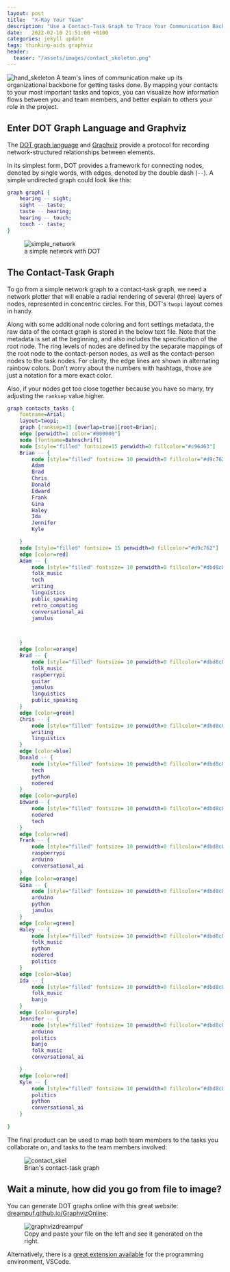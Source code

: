 ```yaml
---
layout: post
title:  "X-Ray Your Team"
description: "Use a Contact-Task Graph to Trace Your Communication Backbone"
date:   2022-02-10 21:51:00 +0100
categories: jekyll update
tags: thinking-aids graphviz
header:
  teaser: "/assets/images/contact_skeleton.png"
---
```

<img src="/assets/images/xray.jpg" alt="hand_skeleton">
A team's lines of communication make up its organizational backbone for getting tasks done.
By mapping your contacts to your most important tasks and topics, you can visualize how information flows between you and team members, and better explain to others your role in the project.

## Enter DOT Graph Language and Graphviz

The [DOT graph language](https://graphviz.org/doc/info/lang.html) and [Graphviz](https://graphviz.org) provide a protocol for recording network-structured relationships between elements. 

In its simplest form, DOT provides a framework for connecting nodes, denoted by single words, with edges, denoted by the double dash (`--`). A simple undirected graph could look like this:

```dot
graph graph1 {
	hearing -- sight;  
	sight -- taste;  
	taste -- hearing;  
	hearing -- touch;  
	touch -- taste;
}
```

<figure>
<img src="/assets/images/simple_network.png" alt="simple_network">
<figcaption>a simple network with DOT</figcaption>
</figure>

## The Contact-Task Graph

To go from a simple network graph to a contact-task graph, we need a network plotter that will enable a radial rendering of several (three) layers of nodes, represented in concentric circles. For this, DOT's `twopi` layout comes in handy.

Along with some additional node coloring and font settings metadata, the raw data of the contact graph is stored in the below text file. Note that the metadata is set at the beginning, and also includes the specification of the root node. The ring levels of nodes are defined by the separate mappings of the root node to the contact-person nodes, as well as the contact-person nodes to the task nodes. For clarity, the edge lines are shown in alternating rainbow colors. Don't worry about the numbers with hashtags, those are just a notation for a more exact color.

Also, if your nodes get too close together because you have so many, try adjusting the `ranksep` value higher.

```dot
graph contacts_tasks {
	fontname=Arial;
	layout=twopi; 
	graph [ranksep=3] [overlap=true][root=Brian];
	edge [penwidth=1 color="#000000"]
	node [fontname=Bahnschrift]
	node [style="filled" fontsize=15 penwidth=0 fillcolor="#c96463"]
	Brian -- {
		node [style="filled" fontsize= 10 penwidth=0 fillcolor="#d9c762"]
		Adam
		Brad
		Chris
		Donald
		Edward
		Frank
		Gina
		Haley
		Ida
		Jennifer
		Kyle

	}
	node [style="filled" fontsize= 15 penwidth=0 fillcolor="#d9c762"]
	edge [color=red]
	Adam -- {
		node [style="filled" fontsize= 10 penwidth=0 fillcolor="#dbd8c8"]
		folk_music
		tech
		writing
		linguistics
		public_speaking
		retro_computing
		conversational_ai
		jamulus
				


	}
	edge [color=orange]
	Brad -- {
		node [style="filled" fontsize= 10 penwidth=0 fillcolor="#dbd8c8"]
		folk_music
		raspberrypi
		guitar
		jamulus
		linguistics
		public_speaking
	}
	edge [color=green]
	Chris -- {
		node [style="filled" fontsize= 10 penwidth=0 fillcolor="#dbd8c8"]
		writing
		linguistics
	}
	edge [color=blue]
	Donald -- {
		node [style="filled" fontsize= 10 penwidth=0 fillcolor="#dbd8c8"]
		tech
		python
		nodered
	}
	edge [color=purple]
	Edward-- {
		node [style="filled" fontsize= 10 penwidth=0 fillcolor="#dbd8c8"]
		nodered
		tech
	}
	edge [color=red]
	Frank -- {
		node [style="filled" fontsize= 10 penwidth=0 fillcolor="#dbd8c8"]
		raspberrypi
		arduino
		conversational_ai
	}
	edge [color=orange]
	Gina -- {
		node [style="filled" fontsize= 10 penwidth=0 fillcolor="#dbd8c8"]
		arduino
		python
		jamulus
	}
	edge [color=green]
	Haley -- {
		node [style="filled" fontsize= 10 penwidth=0 fillcolor="#dbd8c8"]
		folk_music
		python
		nodered
		politics
	}
	edge [color=blue]
	Ida -- {
		node [style="filled" fontsize= 10 penwidth=0 fillcolor="#dbd8c8"]
		folk_music
		banjo
	}
	edge [color=purple]
	Jennifer -- {
		node [style="filled" fontsize= 10 penwidth=0 fillcolor="#dbd8c8"]
		arduino
		politics
		banjo
		folk_music
		conversational_ai

	}
	edge [color=red]
	Kyle -- {
		node [style="filled" fontsize= 10 penwidth=0 fillcolor="#dbd8c8"]
		politics
		python
		conversational_ai
	}
	
}
```
The final product can be used to map both team members to the tasks you collaborate on, and tasks to the team members involved:

<figure>
<img src="/assets/images/contact_skeleton.png" alt="contact_skel">
<figcaption>Brian's contact-task graph</figcaption>
</figure>

## Wait a minute, how did you go from file to image?

You can generate DOT graphs online with this great website:
[dreampuf.github.io/GraphvizOnline](https://dreampuf.github.io/GraphvizOnline/#graph%20contacts_tasks%20%7B%0A%09fontname%3DArial%3B%0A%09layout%3Dtwopi%3B%20%0A%09graph%20%5Branksep%3D3%5D%20%5Boverlap%3Dtrue%5D%5Broot%3DBrian%5D%3B%0A%09edge%20%5Bpenwidth%3D1%20color%3D%22%23000000%22%5D%0A%09node%20%5Bfontname%3DBahnschrift%5D%0A%09node%20%5Bstyle%3D%22filled%22%20fontsize%3D15%20penwidth%3D0%20fillcolor%3D%22%23c96463%22%5D%0A%09Brian%20--%20%7B%0A%09%09node%20%5Bstyle%3D%22filled%22%20fontsize%3D%2010%20penwidth%3D0%20fillcolor%3D%22%23d9c762%22%5D%0A%09%09Adam%0A%09%09Brad%0A%09%09Chris%0A%09%09Donald%0A%09%09Edward%0A%09%09Frank%0A%09%09Gina%0A%09%09Haley%0A%09%09Ida%0A%09%09Jennifer%0A%09%09Kyle%0A%0A%09%7D%0A%09node%20%5Bstyle%3D%22filled%22%20fontsize%3D%2015%20penwidth%3D0%20fillcolor%3D%22%23d9c762%22%5D%0A%09edge%20%5Bcolor%3Dred%5D%0A%09Adam%20--%20%7B%0A%09%09node%20%5Bstyle%3D%22filled%22%20fontsize%3D%2010%20penwidth%3D0%20fillcolor%3D%22%23dbd8c8%22%5D%0A%09%09folk_music%0A%09%09tech%0A%09%09writing%0A%09%09linguistics%0A%09%09public_speaking%0A%09%09retro_computing%0A%09%09conversational_ai%0A%09%09jamulus%0A%09%09%09%09%0A%0A%0A%09%7D%0A%09edge%20%5Bcolor%3Dorange%5D%0A%09Brad%20--%20%7B%0A%09%09node%20%5Bstyle%3D%22filled%22%20fontsize%3D%2010%20penwidth%3D0%20fillcolor%3D%22%23dbd8c8%22%5D%0A%09%09folk_music%0A%09%09raspberrypi%0A%09%09guitar%0A%09%09jamulus%0A%09%09linguistics%0A%09%09public_speaking%0A%09%7D%0A%09edge%20%5Bcolor%3Dgreen%5D%0A%09Chris%20--%20%7B%0A%09%09node%20%5Bstyle%3D%22filled%22%20fontsize%3D%2010%20penwidth%3D0%20fillcolor%3D%22%23dbd8c8%22%5D%0A%09%09writing%0A%09%09linguistics%0A%09%7D%0A%09edge%20%5Bcolor%3Dblue%5D%0A%09Donald%20--%20%7B%0A%09%09node%20%5Bstyle%3D%22filled%22%20fontsize%3D%2010%20penwidth%3D0%20fillcolor%3D%22%23dbd8c8%22%5D%0A%09%09tech%0A%09%09python%0A%09%09nodered%0A%09%7D%0A%09edge%20%5Bcolor%3Dpurple%5D%0A%09Edward--%20%7B%0A%09%09node%20%5Bstyle%3D%22filled%22%20fontsize%3D%2010%20penwidth%3D0%20fillcolor%3D%22%23dbd8c8%22%5D%0A%09%09nodered%0A%09%09tech%0A%09%7D%0A%09edge%20%5Bcolor%3Dred%5D%0A%09Frank%20--%20%7B%0A%09%09node%20%5Bstyle%3D%22filled%22%20fontsize%3D%2010%20penwidth%3D0%20fillcolor%3D%22%23dbd8c8%22%5D%0A%09%09raspberrypi%0A%09%09arduino%0A%09%09conversational_ai%0A%09%7D%0A%09edge%20%5Bcolor%3Dorange%5D%0A%09Gina%20--%20%7B%0A%09%09node%20%5Bstyle%3D%22filled%22%20fontsize%3D%2010%20penwidth%3D0%20fillcolor%3D%22%23dbd8c8%22%5D%0A%09%09arduino%0A%09%09python%0A%09%09jamulus%0A%09%7D%0A%09edge%20%5Bcolor%3Dgreen%5D%0A%09Haley%20--%20%7B%0A%09%09node%20%5Bstyle%3D%22filled%22%20fontsize%3D%2010%20penwidth%3D0%20fillcolor%3D%22%23dbd8c8%22%5D%0A%09%09folk_music%0A%09%09python%0A%09%09nodered%0A%09%09politics%0A%09%7D%0A%09edge%20%5Bcolor%3Dblue%5D%0A%09Ida%20--%20%7B%0A%09%09node%20%5Bstyle%3D%22filled%22%20fontsize%3D%2010%20penwidth%3D0%20fillcolor%3D%22%23dbd8c8%22%5D%0A%09%09folk_music%0A%09%09banjo%0A%09%7D%0A%09edge%20%5Bcolor%3Dpurple%5D%0A%09Jennifer%20--%20%7B%0A%09%09node%20%5Bstyle%3D%22filled%22%20fontsize%3D%2010%20penwidth%3D0%20fillcolor%3D%22%23dbd8c8%22%5D%0A%09%09arduino%0A%09%09politics%0A%09%09banjo%0A%09%09folk_music%0A%09%09conversational_ai%0A%0A%09%7D%0A%09edge%20%5Bcolor%3Dred%5D%0A%09Kyle%20--%20%7B%0A%09%09node%20%5Bstyle%3D%22filled%22%20fontsize%3D%2010%20penwidth%3D0%20fillcolor%3D%22%23dbd8c8%22%5D%0A%09%09politics%0A%09%09python%0A%09%09conversational_ai%0A%09%7D%0A%09%0A%7D):

<figure>
<img src="/assets/images/graphvizonline.png" alt="graphvizdreampuf">
<figcaption>Copy and paste your file on the left and see it generated on the right.</figcaption>
</figure>

Alternatively, there is a [great extension available](https://marketplace.visualstudio.com/items?itemName=EFanZh.graphviz-preview) for the programming environment, VSCode.